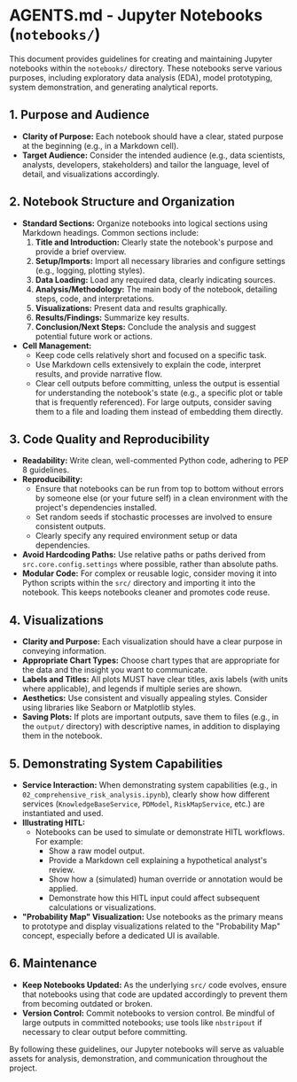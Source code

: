 # AGENTS.md - Jupyter Notebooks (`notebooks/`)

This document provides guidelines for creating and maintaining Jupyter notebooks within the `notebooks/` directory. These notebooks serve various purposes, including exploratory data analysis (EDA), model prototyping, system demonstration, and generating analytical reports.

## 1. Purpose and Audience

*   **Clarity of Purpose:** Each notebook should have a clear, stated purpose at the beginning (e.g., in a Markdown cell).
*   **Target Audience:** Consider the intended audience (e.g., data scientists, analysts, developers, stakeholders) and tailor the language, level of detail, and visualizations accordingly.

## 2. Notebook Structure and Organization

*   **Standard Sections:** Organize notebooks into logical sections using Markdown headings. Common sections include:
    1.  **Title and Introduction:** Clearly state the notebook's purpose and provide a brief overview.
    2.  **Setup/Imports:** Import all necessary libraries and configure settings (e.g., logging, plotting styles).
    3.  **Data Loading:** Load any required data, clearly indicating sources.
    4.  **Analysis/Methodology:** The main body of the notebook, detailing steps, code, and interpretations.
    5.  **Visualizations:** Present data and results graphically.
    6.  **Results/Findings:** Summarize key results.
    7.  **Conclusion/Next Steps:** Conclude the analysis and suggest potential future work or actions.
*   **Cell Management:**
    *   Keep code cells relatively short and focused on a specific task.
    *   Use Markdown cells extensively to explain the code, interpret results, and provide narrative flow.
    *   Clear cell outputs before committing, unless the output is essential for understanding the notebook's state (e.g., a specific plot or table that is frequently referenced). For large outputs, consider saving them to a file and loading them instead of embedding them directly.

## 3. Code Quality and Reproducibility

*   **Readability:** Write clean, well-commented Python code, adhering to PEP 8 guidelines.
*   **Reproducibility:**
    *   Ensure that notebooks can be run from top to bottom without errors by someone else (or your future self) in a clean environment with the project's dependencies installed.
    *   Set random seeds if stochastic processes are involved to ensure consistent outputs.
    *   Clearly specify any required environment setup or data dependencies.
*   **Avoid Hardcoding Paths:** Use relative paths or paths derived from `src.core.config.settings` where possible, rather than absolute paths.
*   **Modular Code:** For complex or reusable logic, consider moving it into Python scripts within the `src/` directory and importing it into the notebook. This keeps notebooks cleaner and promotes code reuse.

## 4. Visualizations

*   **Clarity and Purpose:** Each visualization should have a clear purpose in conveying information.
*   **Appropriate Chart Types:** Choose chart types that are appropriate for the data and the insight you want to communicate.
*   **Labels and Titles:** All plots MUST have clear titles, axis labels (with units where applicable), and legends if multiple series are shown.
*   **Aesthetics:** Use consistent and visually appealing styles. Consider using libraries like Seaborn or Matplotlib styles.
*   **Saving Plots:** If plots are important outputs, save them to files (e.g., in the `output/` directory) with descriptive names, in addition to displaying them in the notebook.

## 5. Demonstrating System Capabilities

*   **Service Interaction:** When demonstrating system capabilities (e.g., in `02_comprehensive_risk_analysis.ipynb`), clearly show how different services (`KnowledgeBaseService`, `PDModel`, `RiskMapService`, etc.) are instantiated and used.
*   **Illustrating HITL:**
    *   Notebooks can be used to simulate or demonstrate HITL workflows. For example:
        *   Show a raw model output.
        *   Provide a Markdown cell explaining a hypothetical analyst's review.
        *   Show how a (simulated) human override or annotation would be applied.
        *   Demonstrate how this HITL input could affect subsequent calculations or visualizations.
*   **"Probability Map" Visualization:** Use notebooks as the primary means to prototype and display visualizations related to the "Probability Map" concept, especially before a dedicated UI is available.

## 6. Maintenance

*   **Keep Notebooks Updated:** As the underlying `src/` code evolves, ensure that notebooks using that code are updated accordingly to prevent them from becoming outdated or broken.
*   **Version Control:** Commit notebooks to version control. Be mindful of large outputs in committed notebooks; use tools like `nbstripout` if necessary to clear output before committing.

By following these guidelines, our Jupyter notebooks will serve as valuable assets for analysis, demonstration, and communication throughout the project.
